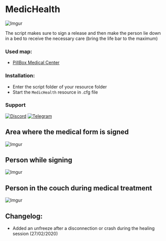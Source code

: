 # MedicHealth
![Imgur](https://i.imgur.com/88EOmWQ.png)

The script makes sure to sign a release and then make the person lie down in a bed to receive the necessary care (bring the life bar to the maximum)

### Used map:
- [PillBox Medical Center](https://forum.cfx.re/t/release-pillbox-hospital-by-jobscraft/209288)

### Installation:
- Enter the script folder of your resource folder
- Start the `MedicHealth` resource in .cfg file

### Support
[![Discord](https://i.imgur.com/9GFVWqX.png)](https://discord.gg/Ev9WBKy) [![Telegram](https://i.imgur.com/RcZ4ALP.png)](https://t.me/Dracke)

## Area where the medical form is signed
![Imgur](https://i.imgur.com/NlCoMxo.png)
## Person while signing
![Imgur](https://i.imgur.com/MQjbGDX.jpg)
## Person in the couch during medical treatment
![Imgur](https://i.imgur.com/kFFofqU.png)

## Changelog:
- Added an unfreeze after a disconnection or crash during the healing session (27/02/2020)
